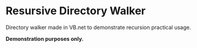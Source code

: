 # Resursive Directory Walker
Directory walker made in VB.net to demonstrate recursion practical usage.

**Demonstration purposes only.**
